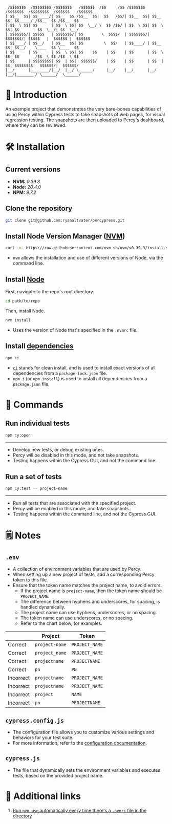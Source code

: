 ```
 /$$$$$$$  /$$$$$$$$ /$$$$$$$   /$$$$$$  /$$     /$$ /$$$$$$$  /$$$$$$$  /$$$$$$$$  /$$$$$$   /$$$$$$
| $$__  $$| $$_____/| $$__  $$ /$$__  $$|  $$   /$$/| $$__  $$| $$__  $$| $$_____/ /$$__  $$ /$$__  $$
| $$  \ $$| $$      | $$  \ $$| $$  \__/ \  $$ /$$/ | $$  \ $$| $$  \ $$| $$      | $$  \__/| $$  \__/
| $$$$$$$/| $$$$$   | $$$$$$$/| $$        \  $$$$/  | $$$$$$$/| $$$$$$$/| $$$$$   |  $$$$$$ |  $$$$$$
| $$____/ | $$__/   | $$__  $$| $$         \  $$/   | $$____/ | $$__  $$| $$__/    \____  $$ \____  $$
| $$      | $$      | $$  \ $$| $$    $$    | $$    | $$      | $$  \ $$| $$       /$$  \ $$ /$$  \ $$
| $$      | $$$$$$$$| $$  | $$|  $$$$$$/    | $$    | $$      | $$  | $$| $$$$$$$$|  $$$$$$/|  $$$$$$/
|__/      |________/|__/  |__/ \______/     |__/    |__/      |__/  |__/|________/ \______/  \______/
```

# 🧳 Introduction

An example project that demonstrates the very bare-bones capabilities of using Percy within Cypress tests to take snapshots of web pages, for visual regression testing. The snapshots are then uploaded to Percy's dashboard, where they can be reviewed.

# 🛠 Installation

## Current versions

- **NVM:** _0.39.3_
- **Node:** _20.4.0_
- **NPM:** _9.7.2_

## Clone the repository

```bash
git clone git@github.com:ryanaltvater/percypress.git
```

## Install Node Version Manager ([NVM](https://github.com/nvm-sh/nvm#about))

```bash
curl -o- https://raw.githubusercontent.com/nvm-sh/nvm/v0.39.3/install.sh
```

- `nvm` allows the installation and use of different versions of Node, via the command line.

## Install [Node](https://nodejs.org/en/about)

First, navigate to the repo's root directory.

```bash
cd path/to/repo
```

Then, install Node.

```bash
nvm install
```

- Uses the version of Node that's specified in the `.nvmrc` file.

## Install [dependencies](https://docs.npmjs.com/about-packages-and-modules)

```bash
npm ci
```

- [`ci`](https://blog.npmjs.org/post/171556855892/introducing-npm-ci-for-faster-more-reliable) stands for clean install, and is used to install exact versions of all dependencies from a `package-lock.json` file.
- `npm i` (or `npm install`) is used to install all dependencies from a `package.json` file.

# 👟 Commands

## Run individual tests

```bash
npm cy:open
```

---

- Develop new tests, or debug existing ones.
- Percy will be disabled in this mode, and not take snapshots.
- Testing happens within the Cypress GUI, and not the command line.

## Run a set of tests

```bash
npm cy:test -- project-name
```

---

- Run all tests that are associated with the specified project.
- Percy will be enabled in this mode, and take snapshots.
- Testing happens within the command line, and not the Cypress GUI.

# 🗒 Notes

## `.env`

- A collection of environment variables that are used by Percy.
- When setting up a new project of tests, add a corresponding Percy token to this file.
- Ensure that the token name matches the project name, to avoid errors.
  - If the project name is `project-name`, then the token name should be `PROJECT_NAME`.
  - The difference between hyphens and underscores, for spacing, is handled dynamically.
  - The project name can use hyphens, underscores, or no spacing.
  - The token name can use underscores, or no spacing.
  - Refer to the chart below, for examples.

|           | Project        | Token          |
|-----------|----------------|----------------|
| Correct   | `project-name` | `PROJECT_NAME` |
| Correct   | `project_name` | `PROJECT_NAME` |
| Correct   | `projectname`  | `PROJECTNAME`  |
| Correct   | `pn`           | `PN`           |
| Incorrect | `projectname`  | `PROJECT_NAME` |
| Incorrect | `projectname`  | `PROJECT_NAME` |
| Incorrect | `project`      | `NAME`         |
| Incorrect | `pn`           | `PROJECTNAME`  |


## `cypress.config.js`

- The configuration file allows you to customize various settings and behaviors for your test suite.
- For more information, refer to the [configuration documentation](https://docs.cypress.io/guides/references/configuration).

## `cypress.js`

- The file that dynamically sets the environment variables and executes tests, based on the provided project name.

# 🔗 Additional links

1. [Run `nvm use` automatically every time there's a `.nvmrc` file in the directory](https://stackoverflow.com/questions/23556330/run-nvm-use-automatically-every-time-theres-a-nvmrc-file-on-the-directory)
